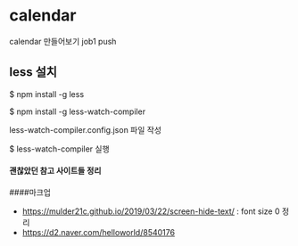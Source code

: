 # calendar
calendar 만들어보기 job1 push

## less 설치 
$ npm install -g less

$ npm install -g less-watch-compiler

less-watch-compiler.config.json 파일 작성

$ less-watch-compiler 실행


#### 괜찮았던 참고 사이트들 정리 
####마크업
- https://mulder21c.github.io/2019/03/22/screen-hide-text/ : font size 0 정리
- https://d2.naver.com/helloworld/8540176